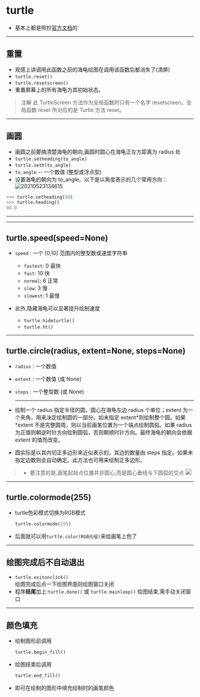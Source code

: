 <!--
 * @Author: your name
 * @Date: 2021-05-23 13:43:44
 * @LastEditTime: 2021-05-29 10:51:51
 * @LastEditors: Please set LastEditors
 * @Description: In User Settings Edit
 * @FilePath: \DailyNotes\turtle.md
-->
# turtle
- 基本上都是照抄[官方文档](https://docs.python.org/zh-cn/3.9/library/turtle.html#module-turtle)的

---
## 重置
- 观感上讲调用此函数之前的海龟绘图在调用该函数后都消失了(清屏)
- `turtle.reset()`
- `turtle.resetscreen()`
- 重置屏幕上的所有海龟为其初始状态。
> 注解 此 TurtleScreen 方法作为全局函数时只有一个名字 resetscreen。全局函数 reset 所对应的是 Turtle 方法 reset。


----
## 画圆
- 画圆之前要搞清楚海龟的朝向,画圆时圆心在海龟正左方距离为 radius 处
- `turtle.setheading(to_angle)`
- `turtle.seth(to_angle)`
- `to_angle` -- 一个数值 (整型或浮点型)
- 设置海龟的朝向为 to_angle。以下是以角度表示的几个常用方向：
![20210523134615](http:cdn.ayusummer233.top/img/20210523134615.png)

```python
>>> turtle.setheading(90)
>>> turtle.heading()
90.0
```


---



---
## turtle.speed(speed=None)
- `speed` : 一个 [0,10] 范围内的整型数或速度字符串
  - `fastest`: 0 最快
  - `fast`: 10 快
  - `normal`: 6 正常
  - `slow`: 3 慢
  - `slowest`: 1 最慢

- 此外,隐藏海龟可以显著提升绘制速度
    - `turtle.hideturtle()`
    - `turtle.ht()`




---
## turtle.circle(radius, extent=None, steps=None)
- `radius` : 一个数值
- `extent` : 一个数值 (或 None)
- `steps` : 一个整型数 (或 None)
    
    ---
- 绘制一个 radius 指定半径的圆。圆心在海龟左边 radius 个单位；extent 为一个夹角，用来决定绘制圆的一部分。如未指定 extent*则绘制整个圆。如果 *extent 不是完整圆周，则以当前画笔位置为一个端点绘制圆弧。如果 radius 为正值则朝逆时针方向绘制圆弧，否则朝顺时针方向。最终海龟的朝向会依据 extent 的值而改变。
- 圆实际是以其内切正多边形来近似表示的，其边的数量由 steps 指定。如果未指定边数则会自动确定。此方法也可用来绘制正多边形。
> - 要注意的是,画笔起始点位置并非圆心,而是圆心垂线与下圆弧的交点
>   ![](https://cdn.ayusummer233.top/image/c4x4voXmXM.gif)

----
## turtle.colormode(255)
- turtle色彩模式切换为RGB模式
  ```python
  turtle.colormode(255)
  ```
- 后面就可以用`turtle.color(RGB元组)`来给画笔上色了

----
## 绘图完成后不自动退出
- `turtle.exitonclick()`  
  绘图完成后点一下绘图界面则绘图窗口关闭
- 程序**结尾**加上:`turtle.done()` 或 `turtle.mainloop()`
  绘图结束,需手动关闭窗口


----
## 颜色填充
- 绘制图形前调用
  ```python
  turtle.begin_fill()
  ```
- 绘图结束后调用
  ```python
  turtle.end_fill()
  ```
- 即可在绘制的图形中填充绘制时的画笔颜色
